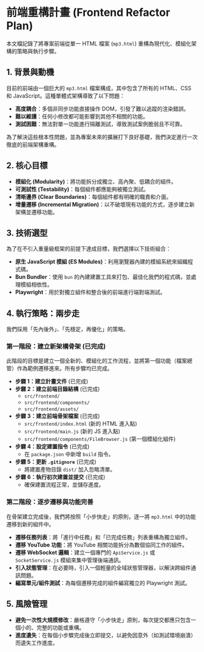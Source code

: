 # 前端重構計畫 (Frontend Refactor Plan)

本文檔記錄了將專案前端從單一 HTML 檔案 (`mp3.html`) 重構為現代化、模組化架構的策略與執行步驟。

## 1. 背景與動機

目前的前端由一個巨大的 `mp3.html` 檔案構成，其中包含了所有的 HTML、CSS 和 JavaScript。這種單體式架構導致了以下問題：

- **高度耦合**：多個非同步功能直接操作 DOM，引發了難以追蹤的渲染錯誤。
- **難以維護**：任何小修改都可能影響到其他不相關的功能。
- **測試困難**：無法對單一功能進行隔離測試，導致測試案例脆弱且不可靠。

為了解決這些根本性問題，並為專案未來的擴展打下良好基礎，我們決定進行一次徹底的前端架構重構。

## 2. 核心目標

- **模組化 (Modularity)**：將功能拆分成獨立、高內聚、低耦合的組件。
- **可測試性 (Testability)**：每個組件都應能夠被獨立測試。
- **清晰邊界 (Clear Boundaries)**：每個組件都有明確的職責和介面。
- **增量遷移 (Incremental Migration)**：以不破壞現有功能的方式，逐步建立新架構並遷移功能。

## 3. 技術選型

為了在不引入重量級框架的前提下達成目標，我們選擇以下技術組合：

- **原生 JavaScript 模組 (ES Modules)**：利用瀏覽器內建的模組系統來組織程式碼。
- **Bun Bundler**：使用 `bun` 的內建建置工具來打包、最佳化我們的程式碼，並處理模組相依性。
- **Playwright**：用於對獨立組件和整合後的前端進行端對端測試。

## 4. 執行策略：兩步走

我們採用「先內後外」、「先穩定，再優化」的策略。

### 第一階段：建立新架構骨架 (已完成)

此階段的目標是建立一個全新的、模組化的工作流程，並將第一個功能（檔案總管）作為範例遷移進來。所有步驟均已完成。

- **步驟 1：建立計畫文件** (已完成)
- **步驟 2：建立前端目錄結構** (已完成)
  - `src/frontend/`
  - `src/frontend/components/`
  - `src/frontend/assets/`
- **步驟 3：建立前端骨架檔案** (已完成)
  - `src/frontend/index.html` (新的 HTML 進入點)
  - `src/frontend/main.js` (新的 JS 進入點)
  - `src/frontend/components/FileBrowser.js` (第一個模組化組件)
- **步驟 4：設定建置指令** (已完成)
  - 在 `package.json` 中新增 `build` 指令。
- **步驟 5：更新 `.gitignore`** (已完成)
  - 將建置產物目錄 `dist/` 加入忽略清單。
- **步驟 6：執行初次建置並提交** (已完成)
  - 確保建置流程正常，並儲存進度。

### 第二階段：逐步遷移與功能完善

在骨架建立完成後，我們將按照「小步快走」的原則，逐一將 `mp3.html` 中的功能遷移到新的組件中。

- **遷移任務列表**：將「進行中任務」和「已完成任務」列表重構為獨立組件。
- **遷移 YouTube 功能**：將 YouTube 相關功能拆分為數個協同工作的組件。
- **遷移 WebSocket 邏輯**：建立一個專門的 `ApiService.js` 或 `SocketService.js` 模組來集中管理後端通訊。
- **引入狀態管理**：在必要時，引入一個輕量的全域狀態管理器，以解決跨組件通訊問題。
- **編寫單元/組件測試**：為每個遷移完成的組件編寫獨立的 Playwright 測試。

## 5. 風險管理

- **避免一次性大規模修改**：嚴格遵守「小步快走」原則，每次提交都應只包含一個小的、完整的功能或重構。
- **進度遺失**：在每個小步驟完成後立即提交，以避免因意外（如測試環境崩潰）而遺失工作進度。
